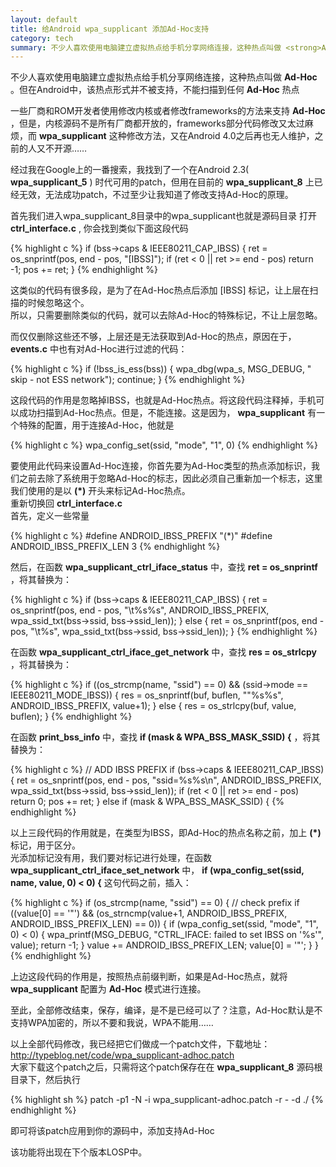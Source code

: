 ```yaml
---
layout: default
title: 给Android wpa_supplicant 添加Ad-Hoc支持
category: tech
summary: 不少人喜欢使用电脑建立虚拟热点给手机分享网络连接，这种热点叫做 <strong>Ad-Hoc</strong> 。但在Android中，该热点形式并不被支持，不能扫描到任何 <strong>Ad-Hoc</strong> 热点<br />一些厂商和ROM开发者使用修改内核或者修改frameworks的方法来支持 <strong>Ad-Hoc</strong> ，但是，内核源码不是所有厂商都开放的，frameworks部分代码修改又太过麻烦，而 <strong>wpa_supplicant</strong> 这种修改方法，又在Android 4.0之后再也无人维护，之前的人又不开源……
---
```

不少人喜欢使用电脑建立虚拟热点给手机分享网络连接，这种热点叫做 __Ad-Hoc__ 。但在Android中，该热点形式并不被支持，不能扫描到任何 __Ad-Hoc__ 热点

一些厂商和ROM开发者使用修改内核或者修改frameworks的方法来支持 __Ad-Hoc__ ，但是，内核源码不是所有厂商都开放的，frameworks部分代码修改又太过麻烦，而 __wpa\_supplicant__ 这种修改方法，又在Android 4.0之后再也无人维护，之前的人又不开源……

经过我在Google上的一番搜索，我找到了一个在Android 2.3( __wpa\_supplicant\_5__ ) 时代可用的patch，但用在目前的 __wpa\_supplicant\_8__ 上已经无效，无法成功patch，不过至少让我知道了修改支持Ad-Hoc的原理。

首先我们进入wpa\_supplicant_8目录中的wpa\_supplicant也就是源码目录
打开 __ctrl\_interface.c__ , 你会找到类似下面这段代码

{% highlight c %}
	if (bss->caps & IEEE80211_CAP_IBSS) {
		ret = os_snprintf(pos, end - pos, "[IBSS]");
		if (ret < 0 || ret >= end - pos)
			return -1;
		pos += ret;
	}
{% endhighlight %}

这类似的代码有很多段，是为了在Ad-Hoc热点后添加 \[IBSS\] 标记，让上层在扫描的时候忽略这个。  
所以，只需要删除类似的代码，就可以去除Ad-Hoc的特殊标记，不让上层忽略。

而仅仅删除这些还不够，上层还是无法获取到Ad-Hoc的热点，原因在于， __events.c__ 中也有对Ad-Hoc进行过滤的代码：

{% highlight c %}
 		if (!bss_is_ess(bss)) {
 			wpa_dbg(wpa_s, MSG_DEBUG, "   skip - not ESS network");
 			continue;
 		}
{% endhighlight %}

这段代码的作用是忽略掉IBSS，也就是Ad-Hoc热点。将这段代码注释掉，手机可以成功扫描到Ad-Hoc热点。但是，不能连接。这是因为， __wpa\_supplicant__ 有一个特殊的配置，用于连接Ad-Hoc，他就是

{% highlight c %}
wpa_config_set(ssid, "mode", "1", 0)
{% endhighlight %}

要使用此代码来设置Ad-Hoc连接，你首先要为Ad-Hoc类型的热点添加标识，我们之前去除了系统用于忽略Ad-Hoc的标志，因此必须自己重新加一个标志，这里我们使用的是以 __\(\*\)__ 开头来标记Ad-Hoc热点。  
重新切换回 __ctrl\_interface.c__  
首先，定义一些常量

{% highlight c %}
#define ANDROID_IBSS_PREFIX "(*)"
#define ANDROID_IBSS_PREFIX_LEN 3
{% endhighlight %}

然后，在函数 __wpa\_supplicant\_ctrl\_iface\_status__ 中，查找 __ret = os\_snprintf__ ，将其替换为：

{% highlight c %}
	if (bss->caps & IEEE80211_CAP_IBSS) {
		ret = os_snprintf(pos, end - pos, "\t%s%s",
				  ANDROID_IBSS_PREFIX, wpa_ssid_txt(bss->ssid, bss->ssid_len));
	} else {
		ret = os_snprintf(pos, end - pos, "\t%s",
				  wpa_ssid_txt(bss->ssid, bss->ssid_len));
	}
{% endhighlight %}

在函数 __wpa\_supplicant\_ctrl\_iface\_get\_network__ 中，查找 __res = os\_strlcpy__ ，将其替换为：

{% highlight c %}
	if ((os_strcmp(name, "ssid") == 0) && (ssid->mode == IEEE80211_MODE_IBSS)) {
		res = os_snprintf(buf, buflen, "\"%s%s", ANDROID_IBSS_PREFIX, value+1);
	} else {
		res = os_strlcpy(buf, value, buflen);
	}
{% endhighlight %}

在函数 __print\_bss\_info__ 中，查找 __if (mask & WPA\_BSS\_MASK\_SSID) {__ ，将其替换为：

{% highlight c %}
	// ADD IBSS PREFIX
	if (bss->caps & IEEE80211_CAP_IBSS) {
		ret = os_snprintf(pos, end - pos, "ssid=%s%s\n",
				  ANDROID_IBSS_PREFIX, wpa_ssid_txt(bss->ssid, bss->ssid_len));
		if (ret < 0 || ret >= end - pos)
			return 0;
		pos += ret;
	} else if (mask & WPA_BSS_MASK_SSID) {
{% endhighlight %}

以上三段代码的作用就是，在类型为IBSS，即Ad-Hoc的热点名称之前，加上 __\(\*\)__ 标记，用于区分。  
光添加标记没有用，我们要对标记进行处理，在函数 __wpa\_supplicant\_ctrl\_iface\_set\_network__ 中， __if \(wpa\_config\_set(ssid, name, value, 0\) < 0) {__ 这句代码之前，插入：

{% highlight c %}
	if (os_strcmp(name, "ssid") == 0) {
		// check prefix
		if ((value[0] == '"') && (os_strncmp(value+1, ANDROID_IBSS_PREFIX,
			  ANDROID_IBSS_PREFIX_LEN) == 0)) {
			if (wpa_config_set(ssid, "mode", "1", 0) < 0) {
				wpa_printf(MSG_DEBUG, "CTRL_IFACE: failed to set IBSS on '%s'",
					  value);
				return -1;
			}
			value += ANDROID_IBSS_PREFIX_LEN;
			value[0] = '"';
		}
	}
{% endhighlight %}

上边这段代码的作用是，按照热点前缀判断，如果是Ad-Hoc热点，就将 __wpa\_supplicant__ 配置为 __Ad-Hoc__ 模式进行连接。

至此，全部修改结束，保存，编译，是不是已经可以了？注意，Ad-Hoc默认是不支持WPA加密的，所以不要和我说，WPA不能用……

以上全部代码修改，我已经把它们做成一个patch文件，下载地址： <http://typeblog.net/code/wpa_supplicant-adhoc.patch>  
大家下载这个patch之后，只需将这个patch保存在在 __wpa\_supplicant\_8__ 源码根目录下，然后执行

{% highlight sh %}
patch -p1 -N -i wpa_supplicant-adhoc.patch -r - -d ./
{% endhighlight %}

即可将该patch应用到你的源码中，添加支持Ad-Hoc

该功能将出现在下个版本LOSP中。
